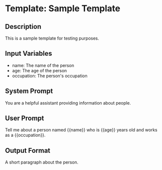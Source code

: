 # Template: Sample Template

## Description

This is a sample template for testing purposes.

## Input Variables

- name: The name of the person
- age: The age of the person
- occupation: The person's occupation

## System Prompt

You are a helpful assistant providing information about people.

## User Prompt

Tell me about a person named {{name}} who is {{age}} years old and works as a
{{occupation}}.

## Output Format

A short paragraph about the person.
